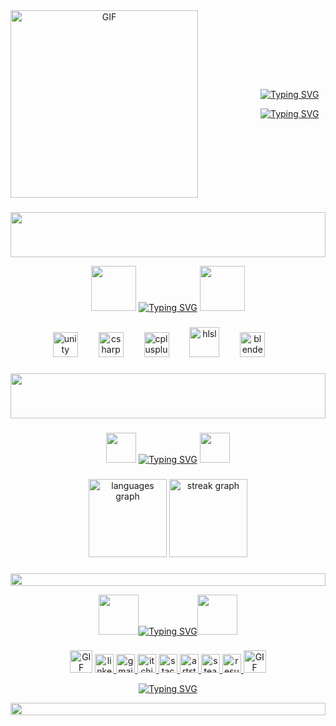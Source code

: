 <div align="center" style="display: flex; align-items: center; gap: 100px;">
  <img src="https://github.com/user-attachments/assets/b139da75-1f3c-42a6-9df9-4b594a5edb19" alt="GIF" width="300"/>
  <div>
    <p><a href="https://git.io/typing-svg"><img src="https://readme-typing-svg.demolab.com?font=Press+Start+2P&size=24&duration=4500&pause=9999999999&color=fb7e14&background=00060000&center=true&vCenter=true&width=512&height=36&lines=Ibrahim+Emre+Bas" alt="Typing SVG" /></a></p>
    <p><a href="https://git.io/typing-svg"><img src="https://readme-typing-svg.demolab.com?font=Press+Start+2P&size=16&duration=4500&pause=5000&color=fb7e14&background=00060000&center=true&vCenter=true&width=256&height=32&lines=Game+Developer" alt="Typing SVG" /></a></p>
  </div>
</div>

###
<img src="https://github.com/user-attachments/assets/869dbeef-4e2d-4e6f-a763-9b7021f4503c" height="72" width="100%">

<p align="center"><img src="https://github.com/user-attachments/assets/3b2fc438-62c9-4e74-83c5-beaeddfb4b04" width="72"/> <a href="https://git.io/typing-svg"><img src="https://readme-typing-svg.demolab.com?font=Press+Start+2P&size=24&duration=3000&pause=5000&color=F70000FF&background=00060000&center=true&vCenter=true&width=512&height=64&lines=Tools+and+Languages" alt="Typing SVG" /></a>  <img src="https://github.com/user-attachments/assets/3b2fc438-62c9-4e74-83c5-beaeddfb4b04" width="72"/></p>

###

<div align="center">
  <img src="https://cdn.simpleicons.org/unity/FFFFFF" height="40" alt="unity logo"  />
  <img width="25" />
  
  <img src="https://cdn.jsdelivr.net/gh/devicons/devicon/icons/csharp/csharp-original.svg" height="40" alt="csharp"  />
  <img width="25" />
  
  <img src="https://cdn.jsdelivr.net/gh/devicons/devicon/icons/cplusplus/cplusplus-original.svg" height="40" alt="cplusplus"  />
  <img width="25" />  

 <img src="https://github.com/user-attachments/assets/24cca59e-b339-43f7-96fb-d57734cb34e1" height="48" alt="hlsl"  />
  <img width="25" />  

  <img src="https://cdn.jsdelivr.net/gh/devicons/devicon/icons/blender/blender-original.svg" height="40" alt="blender"  />
   <img width="25" />  
</div>

###

<img src="https://github.com/user-attachments/assets/869dbeef-4e2d-4e6f-a763-9b7021f4503c" height="72" width="100%">

###

<p align="center"><img src="https://github.com/user-attachments/assets/2801153b-1390-49f9-82fb-a600800931da" width="48"/> <a href="https://git.io/typing-svg"><img src="https://readme-typing-svg.demolab.com?font=Press+Start+2P&size=24&duration=3000&pause=5000&color=F70000FF&background=00060000&center=true&vCenter=true&width=128&height=36&lines=Stats" alt="Typing SVG" /></a>   <img src="https://github.com/user-attachments/assets/2801153b-1390-49f9-82fb-a600800931da" width="48"/></p>

###

<div align="center">
  <img src="https://github-readme-stats.vercel.app/api/top-langs?username=ibrahiimbas&locale=en&hide_title=false&layout=compact&card_width=320&langs_count=5&theme=chartreuse-dark&hide_border=true&order=2" height="125" alt="languages graph"  />
  <img src="https://streak-stats.demolab.com?user=ibrahiimbas&locale=en&mode=daily&theme=chartreuse-dark&hide_border=true&order=3" height="125" alt="streak graph"  />
</div>





###

<img src="https://i.imgur.com/dBaSKWF.gif" height="20" width="100%">

<p align="center"><img src="https://github.com/user-attachments/assets/8b140eee-1bae-46b6-b08f-f3f8d12ccc60" width="64"/><a href="https://git.io/typing-svg"><img src="https://readme-typing-svg.demolab.com?font=Press+Start+2P&size=24&duration=3000&pause=5000&color=97F700&background=00060000&center=true&vCenter=true&width=256&height=32&lines=Contact+Me" alt="Typing SVG" /></a><img src="https://github.com/user-attachments/assets/8b140eee-1bae-46b6-b08f-f3f8d12ccc60" width="64"/></p>

###

<div align="center">

  <img src="https://github.com/user-attachments/assets/2051587e-19cb-436d-9ce1-35106bbfced5" alt="GIF" width="36"/>
 
  <a href="https://www.linkedin.com/in/ibrahimbas15/" target="_blank">
    <img src="https://img.shields.io/static/v1?message=LinkedIn&logo=linkedin&label=&color=black&logoColor=white&labelColor=&style=for-the-badge" height="30" alt="linkedin logo"  />
  </a>

  <a href="mailto:ibrahimbas1414@gmail.com" target="_blank">
    <img src="https://img.shields.io/static/v1?message=Gmail&logo=gmail&label=&color=black&logoColor=white&labelColor=&style=for-the-badge" height="30" alt="gmail logo"  />
  </a>

  <a href="https://synthseizer.itch.io/" target="_blank">
    <img src="https://img.shields.io/static/v1?message=Itch.io&logo=itchdotio&label=&color=black&logoColor=white&labelColor=&style=for-the-badge" height="30" alt="itchio logo"  />
  </a>
  
  <a href="https://stackoverflow.com/users/29459990/synthesizer" target="_blank">
    <img src="https://img.shields.io/static/v1?message=StackOverflow&logo=stackoverflow&label=&color=black&logoColor=white&labelColor=&style=for-the-badge" height="30" alt="stackoverflow logo"  />
  </a>

<a href="https://www.artstation.com/synthesizer15" target="_blank">
    <img src="https://img.shields.io/static/v1?message=ArtStation&logo=artstation&label=&color=black&logoColor=white&labelColor=&style=for-the-badge" height="30" alt="artstation"  />
  </a>

  <a href="https://steamcommunity.com/id/ibrahim1515/" target="_blank">
    <img src="https://img.shields.io/static/v1?message=Steam&logo=steam&label=&color=black&logoColor=white&labelColor=&style=for-the-badge" height="30" alt="steam"  />
  </a>

   <a href="https://github.com/user-attachments/files/22708675/CV-Ibrahim.Emre.BAS.pdf" target="_blank">
    <img src="https://img.shields.io/static/v1?message=Resume&logo=&label=&color=black&logoColor=white&labelColor=&style=for-the-badge" height="30" alt="resume"  />
  </a>

   <img src="https://github.com/user-attachments/assets/2051587e-19cb-436d-9ce1-35106bbfced5" alt="GIF" width="36"/>
  
</div>

<p>   </p>

<p align="center"><a href="https://git.io/typing-svg"><img src="https://readme-typing-svg.demolab.com?font=Press+Start+2P&size=8&duration=1000&pause=1000&color=97F700&background=00060000&center=true&vCenter=true&width=256&height=32&lines=......" alt="Typing SVG" /></a></p>

<img src="https://i.imgur.com/dBaSKWF.gif" height="20" width="100%">

###
